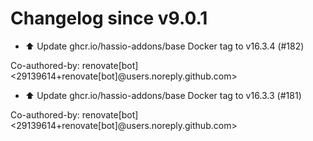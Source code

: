 # Changelog since v9.0.1
- ⬆️ Update ghcr.io/hassio-addons/base Docker tag to v16.3.4 (#182)

Co-authored-by: renovate[bot] <29139614+renovate[bot]@users.noreply.github.com> 
- ⬆️ Update ghcr.io/hassio-addons/base Docker tag to v16.3.3 (#181)

Co-authored-by: renovate[bot] <29139614+renovate[bot]@users.noreply.github.com> 
